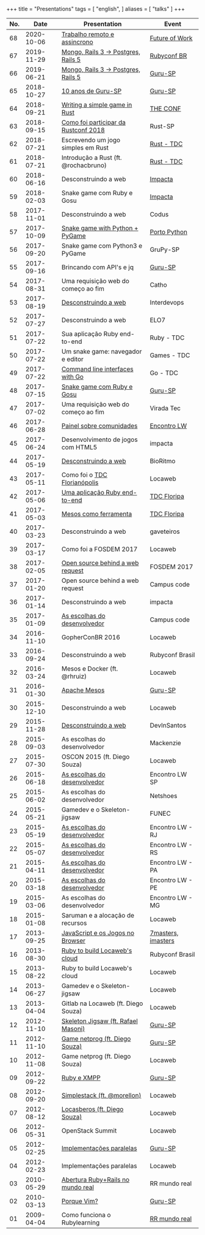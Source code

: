 +++
title = "Presentations"
tags = [
  "english",
]
aliases = [
  "talks"
]
+++

No. | Date       | Presentation  | Event
--- | ---------- | ------------- | ------
68  | 2020-10-06 | [Trabalho remoto e assincrono](https://www.youtube.com/watch?v=sAMX3SiiESY) |  [Future of Work](https://www.brasil.futureofwork.co/)
67  | 2019-11-29 | [Mongo, Rails 3 -> Postgres, Rails 5](https://www.eventials.com/locaweb/groups/ruby-conf-2019/) |  [Rubyconf BR](https://rubyconf.com.br)
66  | 2019-06-21 | [Mongo, Rails 3 -> Postgres, Rails 5](https://www.youtube.com/watch?v=zyJ375I-l8A) |  [Guru-SP](https://gurusp.org)
65  | 2018-10-27 | [10 anos de Guru-SP](https://www.youtube.com/watch?v=f0kjacxHaZc) |  [Guru-SP](https://www.gurusp.org/encontros/51-encontro-doguru-sp-na-loggi)
64  | 2018-09-21 | [Writing a simple game in Rust](https://www.youtube.com/watch?v=8DUENLiOfiQ) | [THE CONF](https://www.theconf.club)
63  | 2018-09-15 | [Como foi participar da Rustconf 2018](https://www.youtube.com/watch?v=KsZcCtT3wTg) | Rust-SP
62  | 2018-07-21 | Escrevendo um jogo simples em Rust |  [Rust - TDC](http://www.thedevelopersconference.com.br/tdc/2018/saopaulo/trilha-rust)
61  | 2018-07-21 | Introdução a Rust (ft. @rochacbruno) |  [Rust - TDC](http://www.thedevelopersconference.com.br/tdc/2018/saopaulo/trilha-rust)
60  | 2018-06-16 | Desconstruindo a web |  [Impacta](https://www.sympla.com.br/desconstruindo-a-web__262326)
59  | 2018-02-03 | Snake game com Ruby e Gosu |  [Impacta](http://www.impacta.com.br/eventos/03-02-2018-De-um-arquivo-vazio-ate-um-snake-game-funcionando-usando-Ruby-e-Gosu)
58  | 2017-11-01 | Desconstruindo a web |  Codus
57  | 2017-10-09 | [Snake game with Python + PyGame](https://www.youtube.com/watch?v=4MrNQeQDK-U) |  [Porto Python](https://www.meetup.com/pyporto/events/243824670/)
56  | 2017-09-20 | Snake game com Python3 e PyGame |  GruPy-SP
55  | 2017-09-16 | Brincando com API's e jq                     |  [Guru-SP](https://gurusp.org)
54  | 2017-08-31 | Uma requisição web do começo ao fim                          |  Catho
53  | 2017-08-19 | [Desconstruindo a web](/images/speaking/desconstruindoaweb_interdevops.jpg) |  Interdevops
52  | 2017-07-27 | Desconstruindo a web                                         |  ELO7
51  | 2017-07-22 | Sua aplicação Ruby end-to-end                                |  Ruby - TDC
50  | 2017-07-22 | Um snake game: navegador e editor |  Games - TDC
49  | 2017-07-22 | [Command line interfaces with Go](https://goo.gl/JBk1eg)     |  Go - TDC
48  | 2017-07-15 | [Snake game com Ruby e Gosu](https://www.youtube.com/watch?v=bcQaQVJkVbw) |  [Guru-SP](https://gurusp.org)
47  | 2017-07-02 | Uma requisição web do começo ao fim                          |  Virada Tec
46  | 2017-06-28 | [Painel sobre comunidades](https://pbs.twimg.com/media/DDarqhkW0AAuuJT.jpg:large) |  [Encontro LW](http://eventos.locaweb.com.br/eventos-anteriores/19o-encontro-locaweb-sao-paulo/)
45  | 2017-06-24 | Desenvolvimento de jogos com HTML5                           |  impacta
44  | 2017-05-19 | [Desconstruindo a web](https://goo.gl/OSc9Yb)                |  BioRitmo
43  | 2017-05-11 | Como foi o [TDC Florianópolis](http://www.thedevelopersconference.com.br/tdc/2017/florianopolis/trilhas) |  Locaweb
42  | 2017-05-06 | [Uma aplicação Ruby end-to-end](https://www.eventials.com/Globalcode/sabado-a-tarde-tdconline-floripa-2017-stadium/) |  [TDC Floripa](http://www.thedevelopersconference.com.br/tdc/2017/florianopolis/trilhas)
41  | 2017-05-03 | [Mesos como ferramenta](https://www.eventials.com/Globalcode/quarta-a-tarde-tdconline-floripa-2017-stadium/) |  [TDC Floripa](http://www.thedevelopersconference.com.br/tdc/2017/florianopolis/trilhas)
40  | 2017-03-23 | Desconstruindo a web                                         |  gaveteiros
39  | 2017-03-17 | Como foi a FOSDEM 2017                                       |  Locaweb
38  | 2017-02-05 | [Open source behind a web request](https://fosdem.org/2017/schedule/event/desktops_open_source_behind_web_request/) | FOSDEM 2017
37  | 2017-01-20 | Open source behind a web request                             |  Campus code
36  | 2017-01-14 | Desconstruindo a web                                         |  impacta
35  | 2017-01-09 | [As escolhas do desenvolvedor](https://pbs.twimg.com/media/C1vn7x1XcAQKbxk.jpg:large) |  Campus code
34  | 2016-11-10 | GopherConBR 2016                                             |  Locaweb
33  | 2016-09-24 | Desconstruindo a web                                         |  Rubyconf Brasil
32  | 2016-03-24 | Mesos e Docker (ft. @rhruiz)                       |  Locaweb
31  | 2016-01-30 | [Apache Mesos](https://www.youtube.com/watch?v=t2olaBrgR9A) |  [Guru-SP](https://gurusp.org)
30  | 2015-12-10 | Desconstruindo a web                                         |  Locaweb
29  | 2015-11-28 | [Desconstruindo a web](https://www.youtube.com/watch?v=9ERJRChQ-fU) |  DevInSantos
28  | 2015-09-03 | As escolhas do desenvolvedor                                 |  Mackenzie
27  | 2015-07-30 | OSCON 2015 (ft. Diego Souza)                                 |  Locaweb
26  | 2015-06-18 | [As escolhas do desenvolvedor](https://en.eventials.com/locaweb/as-escolhas-do-desenvolvedor-com-willian-molinari-a-k-a-pothix/) |  Encontro LW SP
25  | 2015-06-02 | As escolhas do desenvolvedor                                 |  Netshoes
24  | 2015-05-21 | Gamedev e o Skeleton-jigsaw          |  FUNEC
23  | 2015-05-19 | [As escolhas do desenvolvedor](https://www.flickr.com/photos/locaweb/17899298832/in/album-72157652754664218/) |  Encontro LW - RJ
22  | 2015-05-07 | [As escolhas do desenvolvedor](https://www.flickr.com/photos/locaweb/16984105713/in/album-72157652339858570/) |  Encontro LW - RS
21  | 2015-04-11 | [As escolhas do desenvolvedor](https://www.flickr.com/photos/locaweb/17049929540/in/album-72157651709980410/) |  Encontro LW - PA
20  | 2015-03-18 | [As escolhas do desenvolvedor](https://www.flickr.com/photos/locaweb/17030159317/in/album-72157649789309524/) |  Encontro LW - PE
19  | 2015-03-06 | As escolhas do desenvolvedor                                 |  Encontro LW - MG
18  | 2015-01-08 | Saruman e a alocação de recursos                       |  Locaweb
17  | 2013-09-25 | [JavaScript e os Jogos no Browser](https://www.youtube.com/watch?v=TbgODPU2tro) |  [7masters, imasters](https://setemasters.imasters.com.br/conversas/javascript-e-os-jogos-no-browser/)
16  | 2013-08-30 | [Ruby to build Locaweb's cloud](http://blog.locaweb.com.br/wp-content/uploads/2013/09/9661272889_efdc32ca3e_b.jpg) |  Rubyconf Brasil
15  | 2013-08-22 | Ruby to build Locaweb's cloud                    |  Locaweb
14  | 2013-06-27 | Gamedev e o Skeleton-jigsaw          |  Locaweb
13  | 2013-04-04 | Gitlab na Locaweb (ft. Diego Souza)                          |  Locaweb
12  | 2012-11-10 | [Skeleton Jigsaw (ft. Rafael Masoni)](https://www.youtube.com/watch?v=J2yDMOHCYak)    |  [Guru-SP](https://gurusp.org)
11  | 2012-11-10 | [Game netprog (ft. Diego Souza)](https://www.youtube.com/watch?v=nG1oGfrDiUc)                   |  [Guru-SP](https://gurusp.org)
10  | 2012-11-08 | Game netprog (ft. Diego Souza)                   |  Locaweb
09  | 2012-09-22 | [Ruby e XMPP](https://www.youtube.com/watch?v=HDsxF0bCInI)   |  [Guru-SP](https://gurusp.org)
08  | 2012-09-20 | [Simplestack (ft. @morellon)](/images/speaking/simplestack.jpg) |  Locaweb
07  | 2012-08-12 | [Locasberos (ft. Diego Souza)](http://www.slideshare.net/PotHix/locasberos) |  Locaweb
06  | 2012-05-31 | OpenStack Summit |  Locaweb
05  | 2012-02-25 | [Implementações paralelas](https://photos.google.com/share/AF1QipPudLhf5Gi5ouAjfF23lhAsuKhcBUqGhu4ga1GF6nc2BRtrpJz2SXhT9wLlW6KgzQ/photo/AF1QipORv0ptulTV6pUtu4yHYhcEKMV-O8uWTstdUtbB?key=MUdscE96S2tvSktGRV80QjZrWXR3VVZ2dVg2a3RR) |  [Guru-SP](https://gurusp.org)
04  | 2012-02-23 | Implementações paralelas                                     |  Locaweb
03  | 2010-05-29 | [Abertura Ruby+Rails no mundo real](https://pt.slideshare.net/PotHix/abertura-do-rubyrailsnomundorealgurusp)|  RR mundo real
02  | 2010-03-13 | [Porque Vim?](https://www.youtube.com/watch?v=uhYqwZh61yQ)   |  [Guru-SP](https://gurusp.org)
01  | 2009-04-04 | Como funciona o Rubylearning                                 |  [RR mundo real](/rrails-mundoreal/)
